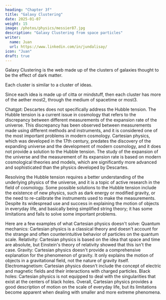 ```yaml
---
heading: "Chapter 3f"
title: "Galaxy Clustering"
date: 2025-01-07
weight: 15
image: /photos/physics/messier87.jpg
description: "Galaxy Clustering from space particles"
writer:
  name: Juan
  url: https://www.linkedin.com/in/jundalisay/
icon: "Juan"
draft: true
---
```




Galaxy Clustering is the web made up of the clusters of galaxies thought to be the effect of dark matter.

Each cluster is similar to a cluster of ideas. 

Since each idea is made up of citta or mindstuff, then each cluster has more of the aether most2, through the medium of spacetime or most3.

Chatgpt: Descartes does not specifically address the Hubble tension. The Hubble tension is a current issue in cosmology that refers to the discrepancy between different measurements of the expansion rate of the universe. This discrepancy has been observed between measurements made using different methods and instruments, and it is considered one of the most important problems in modern cosmology.
Cartesian physics, which was developed in the 17th century, predates the discovery of the expanding universe and the development of modern cosmology, and it does not provide a solution to the Hubble tension. The study of the expansion of the universe and the measurement of its expansion rate is based on modern cosmological theories and models, which are significantly more advanced and sophisticated than the physics developed by Descartes.

Resolving the Hubble tension requires a better understanding of the underlying physics of the universe, and it is a topic of active research in the field of cosmology. Some possible solutions to the Hubble tension include the existence of new physics, such as dark energy or modified gravity, or the need to re-calibrate the instruments used to make the measurements.
Despite its widespread use and success in explaining the motion of objects in everyday life, and basically being simplified string theory; it has some limitations and fails to solve some important problems.

Here are a few examples of what Cartesian physics doesn't solve:
Quantum mechanics: Cartesian physics is a classical theory and doesn't account for the strange and often counterintuitive behavior of particles on the quantum scale.
Relativity: Cartesian physics is based on the idea that space and time are absolute, but Einstein's theory of relativity showed that this isn't the case.
Gravity: Cartesian physics doesn't provide a comprehensive explanation for the phenomenon of gravity. It only explains the motion of objects in a gravitational field, not the nature of gravity itself.
Electromagnetism: Cartesian physics doesn't include the concept of electric and magnetic fields and their interactions with charged particles.
Black holes: Cartesian physics is not equipped to deal with the singularities that exist at the centers of black holes.
Overall, Cartesian physics provides a good description of motion on the scale of everyday life, but its limitations become apparent when dealing with smaller and more extreme phenomena.